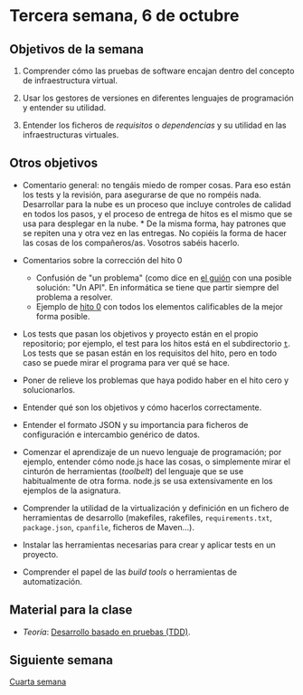 # Tercera semana, 6 de octubre


## Objetivos de la semana

1. Comprender cómo las pruebas de software encajan dentro del concepto
   de infraestructura virtual.

2. Usar los gestores de versiones en diferentes lenguajes de
  programación y entender su utilidad.

3. Entender los ficheros de *requisitos* o *dependencias* y su utilidad en las
  infraestructuras virtuales.

## Otros objetivos

* Comentario general: no tengáis miedo de romper cosas. Para eso están
  los tests y la revisión, para asegurarse de que no rompéis
  nada. Desarrollar para la nube es un proceso que incluye controles
  de calidad en todos los pasos, y el proceso de entrega de hitos es
  el mismo que se usa para desplegar en la nube.
      * De la misma forma, hay patrones que se repiten una y otra vez
        en las entregas. No copiéis la forma de hacer las cosas de los
        compañeros/as. Vosotros sabéis hacerlo. 
* Comentarios sobre la corrección del hito 0
  * Confusión de "un problema" (como dice
    en
    [el guión](http://jj.github.io/IV/documentos/proyecto/0.Repositorio) con
    una posible solución: "Un API". En informática se tiene que partir
    siempre del problema a resolver.
  * Ejemplo de [hito 0](https://github.com/irenecj/ProyectoIdiomasIV)
    con todos los elementos calificables de la mejor forma posible.
    

* Los tests que pasan los objetivos y proyecto están en el propio
  repositorio; por ejemplo, el test para los hitos está en el
  subdirectorio [`t`](../t). Los tests que se pasan están en los
  requisitos del hito, pero en todo caso se puede mirar el programa
  para ver qué se hace.
  
* Poner de relieve los problemas que haya podido haber en el hito cero y solucionarlos.

* Entender qué son los objetivos y cómo hacerlos correctamente.

* Entender el formato JSON y su importancia para ficheros de
  configuración e intercambio genérico de datos.

* Comenzar el aprendizaje de un nuevo lenguaje de programación; por ejemplo,
  entender cómo node.js hace las cosas, o simplemente mirar el
  cinturón de herramientas (*toolbelt*) del lenguaje que se use habitualmente de
  otra forma. node.js se usa extensivamente en los ejemplos de la asignatura.

* Comprender la utilidad de la virtualización y definición en un
  fichero de herramientas de desarrollo (makefiles, rakefiles, `requirements.txt`, `package.json`, `cpanfile`, ficheros de Maven...).

* Instalar las herramientas necesarias para crear y aplicar tests en
  un proyecto.

* Comprender el papel de las *build tools* o herramientas de
  automatización.


## Material para la clase

* *Teoría*: [Desarrollo basado en pruebas (TDD)](http://jj.github.io/IV/documentos/temas/Desarrollo_basado_en_pruebas).



## Siguiente semana

[Cuarta semana](semana-04.md)
